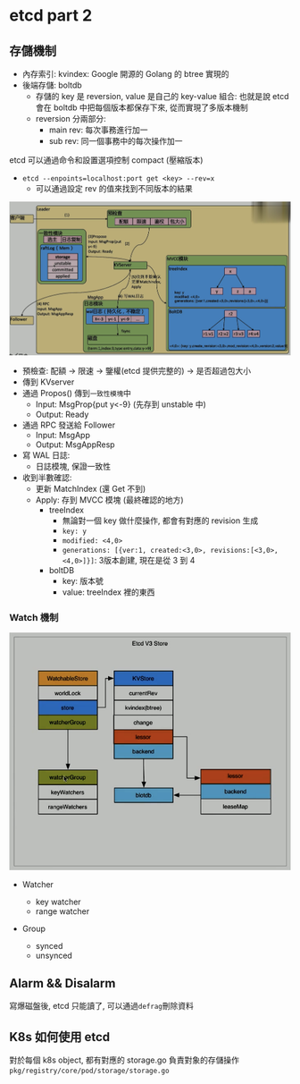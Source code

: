 # etcd part 2

## 存儲機制

- 內存索引: kvindex: Google 開源的 Golang 的 btree 實現的
- 後端存儲: boltdb
  - 存儲的 key 是 reversion, value 是自己的 key-value 組合: 也就是說 etcd 會在 boltdb 中把每個版本都保存下來, 從而實現了多版本機制
  - reversion 分兩部分:
    - main rev: 每次事務進行加一
    - sub rev: 同一個事務中的每次操作加一

etcd 可以通過命令和設置選項控制 compact (壓縮版本)

- `etcd --enpoints=localhost:port get <key> --rev=x`
  - 可以通過設定 rev 的值來找到不同版本的結果

![etcd整個流程](pic/etcd整個流程.png)

- 預檢查: 配額 -> 限速 -> 鑒權(etcd 提供完整的) -> 是否超過包大小
- 傳到 KVserver
- 通過 Propos() 傳到`一致性模塊`中
  - Input: MsgProp{put y<-9} (先存到 unstable 中)
  - Output: Ready
- 通過 RPC 發送給 Follower
  - Input: MsgApp
  - Output: MsgAppResp
- 寫 WAL 日誌:
  - 日誌模塊, 保證一致性
- 收到半數確認:
  - 更新 MatchIndex (還 Get 不到)
  - Apply: 存到 MVCC 模塊 (最終確認的地方)
    - treeIndex
      - 無論對一個 key 做什麼操作, 都會有對應的 revision 生成
      - `key: y`
      - `modified: <4,0>`
      - `generations: [{ver:1, created:<3,0>, revisions:[<3,0>,<4,0>]}]`: 3版本創建, 現在是從 3 到 4
    - boltDB
      - key: 版本號
      - value: treeIndex 裡的東西

### Watch 機制

![etcdV3存儲](pic/etcdV3Store.png)

- Watcher
  - key watcher
  - range watcher

- Group
  - synced
  - unsynced

## Alarm && Disalarm

寫爆磁盤後, etcd 只能讀了, 可以通過`defrag`刪除資料

## K8s 如何使用 etcd

對於每個 k8s object, 都有對應的 storage.go 負責對象的存儲操作
`pkg/registry/core/pod/storage/storage.go`

 